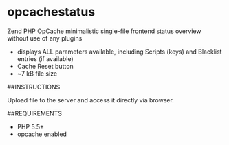 # opcachestatus
Zend PHP OpCache minimalistic single-file frontend status overview without use of any plugins

* displays ALL parameters available, including Scripts (keys) and Blacklist entries (if available)
* Cache Reset button
* ~7 kB file size

##INSTRUCTIONS

Upload file to the server and access it directly via browser.

##REQUIREMENTS

* PHP 5.5+
* opcache enabled
